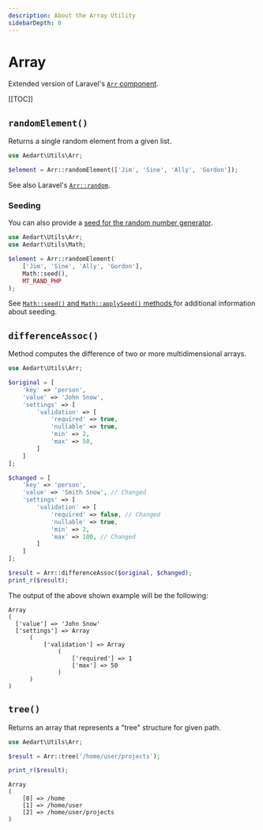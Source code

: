 ```yaml
---
description: About the Array Utility
sidebarDepth: 0
---
```


# Array

Extended version of Laravel's [`Arr` component](https://laravel.com/docs/10.x/helpers#arrays).

[[TOC]]

## `randomElement()`

Returns a single random element from a given list.

```php
use Aedart\Utils\Arr;

$element = Arr::randomElement(['Jim', 'Sine', 'Ally', 'Gordon']);
```

See also Laravel's [`Arr::random`](https://laravel.com/docs/10.x/helpers#method-array-random).

### Seeding

You can also provide a [seed for the random number generator](https://www.php.net/manual/en/function.mt-srand.php). 

```php
use Aedart\Utils\Arr;
use Aedart\Utils\Math;

$element = Arr::randomElement(
    ['Jim', 'Sine', 'Ally', 'Gordon'],
    Math::seed(),
    MT_RAND_PHP
);
```

See [`Math::seed()` and `Math::applySeed()` methods ](math.md) for additional information about seeding.

## `differenceAssoc()`

Method computes the difference of two or more multidimensional arrays.

```php
use Aedart\Utils\Arr;

$original = [
    'key' => 'person',
    'value' => 'John Snow',
    'settings' => [
        'validation' => [
            'required' => true,
            'nullable' => true,
            'min' => 2,
            'max' => 50,
        ]
    ]
];

$changed = [
    'key' => 'person',
    'value' => 'Smith Snow', // Changed
    'settings' => [
        'validation' => [
            'required' => false, // Changed
            'nullable' => true,
            'min' => 2,
            'max' => 100, // Changed
        ]
    ]
];

$result = Arr::differenceAssoc($original, $changed);
print_r($result);
```

The output of the above shown example will be the following:

```
Array
(
  ['value'] => 'John Snow'
  ['settings'] => Array
      (
          ['validation'] => Array
              (
                  ['required'] => 1
                  ['max'] => 50
              )
      )
)
```

## `tree()`

Returns an array that represents a "tree" structure for given path.

```php
use Aedart\Utils\Arr;

$result = Arr::tree('/home/user/projects');

print_r($result);
```

```
Array
(
    [0] => /home
    [1] => /home/user
    [2] => /home/user/projects
)
```